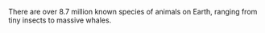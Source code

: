 There are over 8.7 million known species of animals on Earth, ranging from tiny insects to massive whales.
